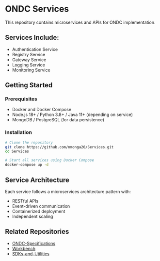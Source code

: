 # ONDC Services

This repository contains microservices and APIs for ONDC implementation.

## Services Include:
- Authentication Service
- Registry Service  
- Gateway Service
- Logging Service
- Monitoring Service

## Getting Started

### Prerequisites
- Docker and Docker Compose
- Node.js 18+ / Python 3.8+ / Java 11+ (depending on service)
- MongoDB / PostgreSQL (for data persistence)

### Installation
```bash
# Clone the repository
git clone https://github.com/nmonga26/Services.git
cd Services

# Start all services using Docker Compose
docker-compose up -d
```

## Service Architecture

Each service follows a microservices architecture pattern with:
- RESTful APIs
- Event-driven communication
- Containerized deployment
- Independent scaling

## Related Repositories
- [ONDC-Specifications](https://github.com/nmonga26/ONDC-Specifications)
- [Workbench](https://github.com/nmonga26/Workbench)
- [SDKs-and-Utilities](https://github.com/nmonga26/SDKs-and-Utilities)
